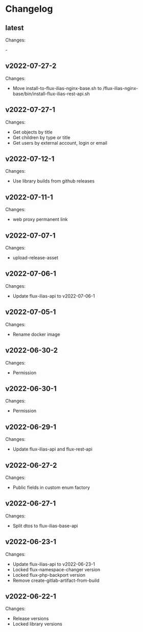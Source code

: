 # Changelog

## latest

Changes:

\-

## v2022-07-27-2

Changes:

- Move install-to-flux-ilias-nginx-base.sh to /flux-ilias-nginx-base/bin/install-flux-ilias-rest-api.sh

## v2022-07-27-1

Changes:

- Get objects by title
- Get children by type or title
- Get users by external account, login or email

## v2022-07-12-1

Changes:

- Use library builds from github releases

## v2022-07-11-1

Changes:

- web proxy permanent link

## v2022-07-07-1

Changes:

- upload-release-asset

## v2022-07-06-1

Changes:

- Update flux-ilias-api to v2022-07-06-1

## v2022-07-05-1

Changes:

- Rename docker image

## v2022-06-30-2

Changes:

- Permission

## v2022-06-30-1

Changes:

- Permission

## v2022-06-29-1

Changes:

- Update flux-ilias-api and flux-rest-api

## v2022-06-27-2

Changes:

- Public fields in custom enum factory

## v2022-06-27-1

Changes:

- Split dtos to flux-ilias-base-api

## v2022-06-23-1

Changes:

- Update flux-ilias-api to v2022-06-23-1
- Locked flux-namespace-changer version
- Locked flux-php-backport version
- Remove create-gitlab-artifact-from-build

## v2022-06-22-1

Changes:

- Release versions
- Locked library versions
